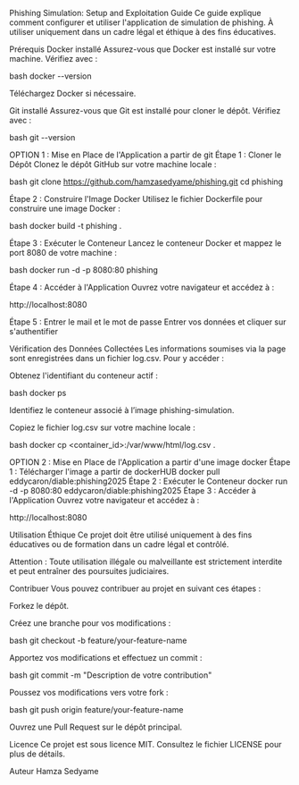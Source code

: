 Phishing Simulation: Setup and Exploitation Guide
Ce guide explique comment configurer et utiliser l'application de simulation de phishing. À utiliser uniquement dans un cadre légal et éthique à des fins éducatives.

Prérequis
Docker installé
Assurez-vous que Docker est installé sur votre machine. Vérifiez avec :

bash docker --version

Téléchargez Docker si nécessaire.

Git installé
Assurez-vous que Git est installé pour cloner le dépôt. Vérifiez avec :

bash git --version

OPTION 1 : Mise en Place de l'Application a partir de git
Étape 1 : Cloner le Dépôt
Clonez le dépôt GitHub sur votre machine locale :

bash git clone https://github.com/hamzasedyame/phishing.git cd phishing

Étape 2 : Construire l'Image Docker
Utilisez le fichier Dockerfile pour construire une image Docker :

bash docker build -t phishing .

Étape 3 : Exécuter le Conteneur
Lancez le conteneur Docker et mappez le port 8080 de votre machine :

bash docker run -d -p 8080:80 phishing

Étape 4 : Accéder à l'Application
Ouvrez votre navigateur et accédez à :

http://localhost:8080

Étape 5 : Entrer le mail et le mot de passe
Entrer vos données et cliquer sur s'authentifier

Vérification des Données Collectées
Les informations soumises via la page sont enregistrées dans un fichier log.csv. Pour y accéder :

Obtenez l'identifiant du conteneur actif :

bash docker ps

Identifiez le conteneur associé à l’image phishing-simulation.

Copiez le fichier log.csv sur votre machine locale :

bash docker cp <container_id>:/var/www/html/log.csv .

OPTION 2 : Mise en Place de l'Application a partir d'une image docker
Étape 1 : Télécharger l'image a partir de dockerHUB
 docker pull eddycaron/diable:phishing2025
Étape 2 : Exécuter le Conteneur
docker run -d -p 8080:80 eddycaron/diable:phishing2025
Étape 3 : Accéder à l'Application
Ouvrez votre navigateur et accédez à :

http://localhost:8080

Utilisation Éthique
Ce projet doit être utilisé uniquement à des fins éducatives ou de formation dans un cadre légal et contrôlé.

Attention : Toute utilisation illégale ou malveillante est strictement interdite et peut entraîner des poursuites judiciaires.

Contribuer
Vous pouvez contribuer au projet en suivant ces étapes :

Forkez le dépôt.

Créez une branche pour vos modifications :

bash git checkout -b feature/your-feature-name

Apportez vos modifications et effectuez un commit :

bash git commit -m "Description de votre contribution"

Poussez vos modifications vers votre fork :

bash git push origin feature/your-feature-name

Ouvrez une Pull Request sur le dépôt principal.

Licence
Ce projet est sous licence MIT. Consultez le fichier LICENSE pour plus de détails.

Auteur
Hamza Sedyame
